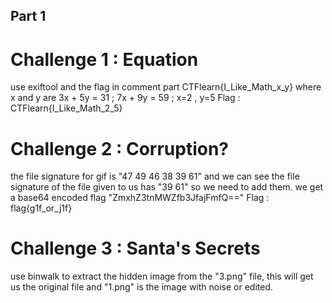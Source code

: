 ## Part 1

# Challenge 1 : Equation
use exiftool and the flag in comment part
CTFlearn{I_Like_Math_x_y} where x and y are 
3x + 5y = 31 ; 7x + 9y = 59 ; x=2 , y=5
Flag : CTFlearn{I_Like_Math_2_5}

# Challenge 2 : Corruption?
the file signature for gif is "47 49 46 38 39 61" and we can see the file signature of the file given to us has "39 61" so we need to add them.
we get a base64 encoded flag "ZmxhZ3tnMWZfb3JfajFmfQ==" 
Flag : flag{g1f_or_j1f}

# Challenge 3 : Santa's Secrets
use binwalk to extract the hidden image from the "3.png" file, this will get us the original file and "1.png" is the image with noise or edited.
